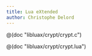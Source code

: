 ```yaml
---
title: Lua eXtended
author: Christophe Delord
---
```


@(doc "libluax/crypt/crypt.c")

@(doc "libluax/crypt/crypt.lua")
